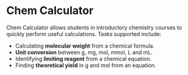# Chem Calculator
Chem Calculator allows students in introductory chemistry courses to quickly perform useful calculations. Tasks supported include:
* Calculating **molecular weight** from a chemical formula.
* **Unit conversion** between g, mg, mol, mmol, L and mL.
* Identifying **limiting reagent** from a chemical equation.
* Finding **theoretical yield** in g and mol from an equation.
